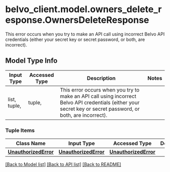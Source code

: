# belvo_client.model.owners_delete_response.OwnersDeleteResponse

This error occurs when you try to make an API call using incorrect Belvo API credentials (either your secret key or secret password, or both, are incorrect).

## Model Type Info
Input Type | Accessed Type | Description | Notes
------------ | ------------- | ------------- | -------------
list, tuple,  | tuple,  | This error occurs when you try to make an API call using incorrect Belvo API credentials (either your secret key or secret password, or both, are incorrect). | 

### Tuple Items
Class Name | Input Type | Accessed Type | Description | Notes
------------- | ------------- | ------------- | ------------- | -------------
[**UnauthorizedError**](UnauthorizedError.md) | [**UnauthorizedError**](UnauthorizedError.md) | [**UnauthorizedError**](UnauthorizedError.md) |  | 

[[Back to Model list]](../../README.md#documentation-for-models) [[Back to API list]](../../README.md#documentation-for-api-endpoints) [[Back to README]](../../README.md)

